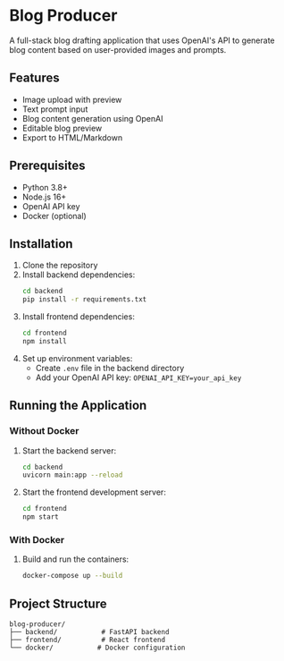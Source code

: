 # Blog Producer

A full-stack blog drafting application that uses OpenAI's API to generate blog content based on user-provided images and prompts.

## Features

- Image upload with preview
- Text prompt input
- Blog content generation using OpenAI
- Editable blog preview
- Export to HTML/Markdown

## Prerequisites

- Python 3.8+
- Node.js 16+
- OpenAI API key
- Docker (optional)

## Installation

1. Clone the repository
2. Install backend dependencies:
   ```bash
   cd backend
   pip install -r requirements.txt
   ```
3. Install frontend dependencies:
   ```bash
   cd frontend
   npm install
   ```
4. Set up environment variables:
   - Create `.env` file in the backend directory
   - Add your OpenAI API key: `OPENAI_API_KEY=your_api_key`

## Running the Application

### Without Docker

1. Start the backend server:
   ```bash
   cd backend
   uvicorn main:app --reload
   ```

2. Start the frontend development server:
   ```bash
   cd frontend
   npm start
   ```

### With Docker

1. Build and run the containers:
   ```bash
   docker-compose up --build
   ```

## Project Structure

```
blog-producer/
├── backend/           # FastAPI backend
├── frontend/          # React frontend
└── docker/           # Docker configuration
```
